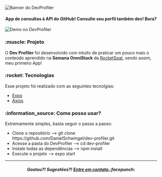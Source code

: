 <image alt = "Banner do DevProfiler" src='https://i.imgur.com/OODqvIY.png' align='center' />
<h4 align = "center">
  App de consultas à API do GitHub! Consulte seu perfil também dev! Bora?
</h4>

<img align = "center" alt = "Demo no DevProfiler" src = "https://i.imgur.com/JIIeuBK.gifv">
<h3>:muscle: Projeto</h3> 
<p>O <b>Dev Profiler</b> foi desenvolvido com intuito de praticar um pouco mais o conteúdo aprendido na <b>Semana OmniStack</b> da <a href="https://github.com/Rocketseat">RocketSeat</a>, sendo assim, meu primeiro App!</p>

<h3>:rocket: Tecnologias</h3>
<p>Esse projeto foi realizado com as seguintes tecnolgias:</p>
<ul>
  <li><a href="https://expo.io">Expo</a></li>
  <li><a href="https://www.npmjs.com/package/axios">Axios</a></li>
</ul>

<h3>:information_source: Como posso usar?</h3>
<p>Extremamente simples, basta seguir o passo a passo:</p>
<ul>
  <li>Clone o repositório --> git clone https://github.com/DanielSchwingel/dev-profiler.git</li>
  <li>Acesse a pasta do DevProfiler --> cd dev-profiler</li>
  <li>Instale todas as dependências --> npm install</li>
  <li>Execute o projeto --> expo start</li>
</ul>
<hr>
<h5 align="center">Gostou?!  Sugestões?!  <a href="https://www.linkedin.com/in/daniel-filipe-schwingel-a6541515b/">Entre em contato.</a>:facepunch:</h5>
